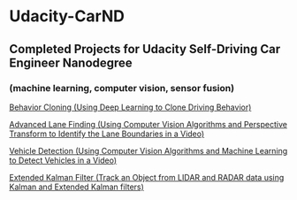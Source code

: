 # Udacity-CarND
## Completed Projects for Udacity Self-Driving Car Engineer Nanodegree 

### (machine learning, computer vision, sensor fusion)

[Behavior Cloning (Using Deep Learning to Clone Driving Behavior)](https://github.com/gurgentus/CarND-Behavioral-Cloning-P3)

[Advanced Lane Finding (Using Computer Vision Algorithms and Perspective Transform to Identify the Lane Boundaries in a Video)](https://github.com/gurgentus/CarND-Advanced-Lane-Lines)

[Vehicle Detection (Using Computer Vision Algorithms and Machine Learning to Detect Vehicles in a Video)](https://github.com/gurgentus/CarND-Vehicle-Detection)

[Extended Kalman Filter (Track an Object from LIDAR and RADAR data using Kalman and Extended Kalman filters)](https://github.com/gurgentus/CarND-Extended-Kalman-Filter-Project)

